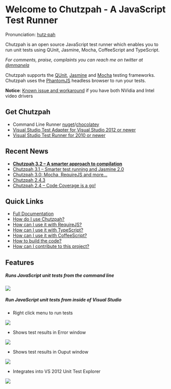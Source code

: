 # Welcome to Chutzpah - A JavaScript Test Runner
Pronunciation: [hutz·pah](http://www.thefreedictionary.com/chutzpah)

Chutzpah is an open source JavaScript test runner which enables you to run unit tests using QUnit, Jasmine, Mocha, CoffeeScript and TypeScript.

_For comments, praise, complaints you can reach me on twitter at [@mmanela](http://twitter.com/mmanela)_

Chutzpah supports the [QUnit](http://docs.jquery.com/QUnit), [Jasmine](http://pivotal.github.com/jasmine/) and [Mocha](http://visionmedia.github.io/mocha/) testing frameworks. 
Chutzpah uses the [PhantomJS](http://www.phantomjs.org/) headless browser to run your tests.


**Notice**: [Known issue and workaround](https://code.google.com/p/phantomjs/issues/detail?id=845) if you have both NVidia and Intel video drivers



## Get Chutzpah

* Command Line Runner [nuget](https://www.nuget.org/packages/Chutzpah)/[chocolatey](http://chocolatey.org/packages/chutzpah)
* [Visual Studio Test Adapter for Visual Studio 2012 or newer](http://visualstudiogallery.msdn.microsoft.com/f8741f04-bae4-4900-81c7-7c9bfb9ed1fe)
* [Visual Studio Test Runner for 2010 or newer](http://visualstudiogallery.msdn.microsoft.com/71a4e9bd-f660-448f-bd92-f5a65d39b7f0)


## Recent News

* **[Chutzpah 3.2 – A smarter approach to compilation](http://matthewmanela.com/blog/chutzpah-3-2-a-smarter-approach-to-compilation/)**
* [Chutzpah 3.1 – Smarter test running and Jasmine 2.0](http://matthewmanela.com/blog/chutzpah-3-1-smarter-test-running-and-jasmine-2-0/)
* [Chutzpah 3.0: Mocha, RequireJS and more…](http://matthewmanela.com/blog/chutzpah-3-0-mocha-requirejs-and-more/)
* [Chutzpah 2.4.3](http://matthewmanela.com/blog/chutzpah-2-4-2/)
* [Chutzpah 2.4  – Code Coverage is a go!](http://matthewmanela.com/blog/chutzpah-2-4-code-coverage-is-a-go/)


## Quick Links
* [Full Documentation](https://github.com/mmanela/chutzpah/wiki)
* [How do I use Chutzpah?](https://github.com/mmanela/chutzpah/wiki/Running-JavaScript-tests-with-Chutzpah)
* [How can I use it with RequireJS?](https://github.com/mmanela/chutzpah/wiki/Running-RequireJS-unit-tests)
* [How can I use it with TypeScript?](https://github.com/mmanela/chutzpah/wiki/Running-Unit-Tests-written-in-TypeScript)
* [How can I use it with CoffeeScript?](https://github.com/mmanela/chutzpah/wiki/Running-Unit-Tests-written-in-CoffeeScript)
* [How to build the code?](https://github.com/mmanela/chutzpah/wiki/building-and-running-the-code)
* [How can I contribute to this project?](https://github.com/mmanela/chutzpah/wiki/contributing-to-chutzpah)


## Features

##### Runs JavaScript unit tests from the command line
  
 ![](https://github.com/mmanela/chutzpah/blob/master/doc/images/commandLine.png)



##### Run JavaScript unit tests from inside of Visual Studio

* Right click menu to run tests
  
 ![](https://github.com/mmanela/chutzpah/blob/master/doc/images/contextmenu.png)


* Shows test results in Error window
  
 ![](https://github.com/mmanela/chutzpah/blob/master/doc/images/errorWindow.png)


* Shows test results in Ouput window
  
![](https://github.com/mmanela/chutzpah/blob/master/doc/images/outputWindow.png)


* Integrates into VS 2012 Unit Test Explorer
  
 ![](https://github.com/mmanela/chutzpah/blob/master/doc/images/UnitTestExplorer.png)
